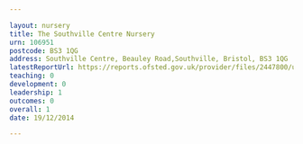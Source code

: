 ```yaml
---

layout: nursery
title: The Southville Centre Nursery
urn: 106951
postcode: BS3 1QG
address: Southville Centre, Beauley Road,Southville, Bristol, BS3 1QG
latestReportUrl: https://reports.ofsted.gov.uk/provider/files/2447800/urn/106951.pdf
teaching: 0
development: 0
leadership: 1
outcomes: 0
overall: 1
date: 19/12/2014

---
```

